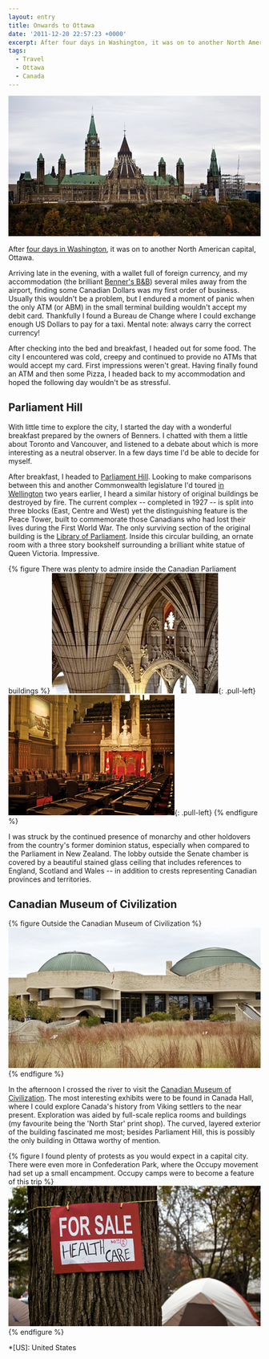 ```yaml
---
layout: entry
title: Onwards to Ottawa
date: '2011-12-20 22:57:23 +0000'
excerpt: After four days in Washington, it was on to another North American capital, Ottawa. I encountered a city that was cold yet plentiful in ATMs that would refuse to accept my debit card.
tags:
  - Travel
  - Ottawa
  - Canada
---
```

![Canadian parliament buildings in Ottawa](/assets/images/2011/12/ottawa.jpg)

After [four days in Washington][1], it was on to another North American capital, Ottawa.

Arriving late in the evening, with a wallet full of foreign currency, and my accommodation (the brilliant [Benner's B&B][2]) several miles away from the airport, finding some Canadian Dollars was my first order of business. Usually this wouldn't be a problem, but I endured a moment of panic when the only ATM (or ABM) in the small terminal building wouldn't accept my debit card. Thankfully I found a Bureau de Change where I could exchange enough US Dollars to pay for a taxi. Mental note: always carry the correct currency!

After checking into the bed and breakfast, I headed out for some food. The city I encountered was cold, creepy and continued to provide no ATMs that would accept my card. First impressions weren't great. Having finally found an ATM and then some Pizza, I headed back to my accommodation and hoped the following day wouldn't be as stressful.

## Parliament Hill
With little time to explore the city, I started the day with a wonderful breakfast prepared by the owners of Benners. I chatted with them a little about Toronto and Vancouver, and listened to a debate about which is more interesting as a neutral observer. In a few days time I'd be able to decide for myself.

After breakfast, I headed to [Parliament Hill][3]. Looking to make comparisons between this and another Commonwealth legislature I'd toured [in Wellington][4] two years earlier, I heard a similar history of original buildings be destroyed by fire. The current complex -- completed in 1927 -- is split into three blocks (East, Centre and West) yet the distinguishing feature is the Peace Tower, built to commemorate those Canadians who had lost their lives during the First World War. The only surviving section of the original building is the [Library of Parliament][5]. Inside this circular building, an ornate room with a three story bookshelf surrounding a brilliant white statue of Queen Victoria. Impressive.

{% figure There was plenty to admire inside the Canadian Parliament buildings %}
![Confederation Hall](/assets/images/2011/12/ottawa_confederationhall.jpg){: .pull-left}
![The Senate Chamber](/assets/images/2011/12/ottawa_senate.jpg){: .pull-left}
{% endfigure %}

I was struck by the continued presence of monarchy and other holdovers from the country's former dominion status, especially when compared to the Parliament in New Zealand. The lobby outside the Senate chamber is covered by a beautiful stained glass ceiling that includes references to England, Scotland and Wales -- in addition to crests representing Canadian provinces and territories.

## Canadian Museum of Civilization
{% figure Outside the Canadian Museum of Civilization %}
![](/assets/images/2011/12/ottawa_cmc.jpg)
{% endfigure %}

In the afternoon I crossed the river to visit the [Canadian Museum of Civilization][6]. The most interesting exhibits were to be found in Canada Hall, where I could explore Canada's history from Viking settlers to the near present. Exploration was aided by full-scale replica rooms and buildings (my favourite being the 'North Star' print shop). The curved, layered exterior of the building fascinated me most; besides Parliament Hill, this is possibly the only building in Ottawa worthy of mention.

{% figure I found plenty of protests as you would expect in a capital city. There were even more in Confederation Park, where the Occupy movement had set up a small encampment. Occupy camps were to become a feature of this trip %}
![A protest sign in the Occupy Ottawa camp. It reads FOR SALE: HEALTH CARE'](/assets/images/2011/12/ottawa_occupy.jpg)
{% endfigure %}

[1]: /2011/12/washington_dc/
[2]: http://bennersbnb.com/
[3]: http://en.wikipedia.org/wiki/Parliament_Hill
[4]: /2010/01/wellington/
[5]: http://en.wikipedia.org/wiki/Library_of_Parliament
[6]: http://en.wikipedia.org/wiki/Canadian_Museum_of_Civilization

*[US]: United States